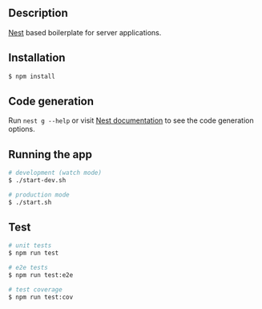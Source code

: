 ## Description

[Nest](https://github.com/nestjs/nest) based boilerplate for server applications.

## Installation

```bash
$ npm install
```

## Code generation

Run `nest g --help` or visit [Nest documentation](https://docs.nestjs.com/cli/usages#nest-generate) to see the code generation options. 

## Running the app

```bash
# development (watch mode)
$ ./start-dev.sh

# production mode
$ ./start.sh
```

## Test

```bash
# unit tests
$ npm run test

# e2e tests
$ npm run test:e2e

# test coverage
$ npm run test:cov
```
